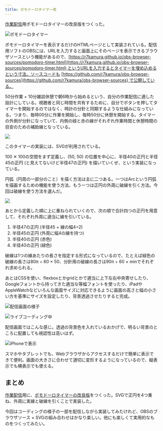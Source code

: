 ```yaml
---
title: ポモドーロタイマー改
---
```

[作業配信](https://www.youtube.com/c/r7kamura)用ポモドーロタイマーの改良版をつくった。

![](https://lh5.googleusercontent.com/ilwtHY_eyQN9q01MvODz08rKY6PsNCD9cBg0HFc3vuKcoeoP_eCoYisoYfQKTXybWl6g6SB3CwaQ7hEEkEEzXX6qHUCWm8kDRr-x8Zgbccnd35f1IhNokCWMER1eBRlaax79k_eCcZOoU8UDmYH8E93ZfoNl49wEl6opZOHoUB5fWVwFzrxat75eWtY6-g "ポモドーロタイマー")

ポモドーロタイマーを表示するだけのHTMLページとして実装されている。配信用ソフトのOBSには、URLを入力すると画面上にそのページを表示できるブラウザソースという機能があるので、[https://r7kamura.github.io/obs-browser-sources/pomodoro-timer.html](https://r7kamura.github.io/obs-browser-sources/pomodoro-timer.html) というURLを入力するとタイマーを埋め込めるという寸法。ソースコードも [https://github.com/r7kamura/obs-browser-sources](https://github.com/r7kamura/obs-browser-sources) で公開している。

50分作業 + 10分雑談休憩で朝6時から始めるという、自分の作業配信に適した設計にしている。視聴者と同じ時間を共有するために、自分でボタンを押してタイマーを開始するのではなく、時計の分針と同期するような仕組みになっている。つまり、毎時00分に作業を開始し、毎時50分に休憩を開始する。タイマーの外側が分針になっていて、内側の緑と赤の線がそれぞれ作業時間と休憩時間の目安のための補助線となっている。

![](https://lh3.googleusercontent.com/uwKXPlhGny1hVGtXx5PhLA7jPtMaXi2cl9GgrtrskY27oS9o3T7NkdL2xRxSWZgu_akEF3yjot6P766xKWnARLvf050Fl8m7psBVrjBypb2onTCdcQFPcWZizpsj-BFC9mbv--q3X6-RB0thregobUQ2MqbRMRSDscWGkz4uHWxofBEPpJMpRqotm0BCJA)

このタイマーの実装には、SVGが利用されている。

100 ✕ 100の空間をまず定義し、(50, 50) の位置を中心に、半径40の正円と半径45の正円 (と見えてないけど半径47の正円) を描いていくぜ、という実装になっている。

円弧（円周の一部分のこと）を描く方法は主に二つある。一つはArcという円弧を描画するための機能を使う方法、もう一つは正円の外周に破線を引く方法。今回は破線を使う方法を選んだ。

![](https://lh4.googleusercontent.com/p3mSvpPhoHp5MGwzKobXWdJmAK90BPUYMvLVIArMzyQiUelwBzqOfzvjWmOP71m3zKu4LuwdwfM9Z8AMhHFxeR7xTtbU0xHCjc-TAjjTYa8VL2ozoi_dqFgUgsN2iHSdtcH29abk9EJ0TZGSx_UkcDp5Js_Nt0t55wJpFO_L2p0kbmxzhvNuESFiFb8AmQ)

あとから定義した順に上に重ねられていくので、次の順で合計四つの正円を用意して、それぞれ外周に適当に線を引いている。

1.  半径47の正円 (半径45 + 線の幅4÷2)
2.  半径45の正円 (外周に幅4の線を持つ)
3.  半径40の正円 (赤色)
4.  半径40の正円 (緑色)

破線は1つの線あたりの長さを指定する形式になっているので、たとえば緑色の破線の長さは80π ÷ 60 × 50、分針用の破線の長さは90π ÷ 60 × minでそれぞれ求められる。

あとはCSSを使い、flexboxとかgridとかで適当に上下左右中央寄せしたり、Googleフォントから持ってきた適当な等幅フォントを使ったり、iPadやAppleWatchなどいろんな画面サイズに対応できるように画面の高さと幅の小さい方を基準にサイズを設定したり、背景透過させたりすると完成。

![](https://lh3.googleusercontent.com/djnyeUeieWVIwHPXerk-a4QwStLQUi3NLZnIUrT329eXgeSJVtbNikl9PRUa_smPMr4D3nOisTNN4TxtoRF2rbOG1hpL23oWrLqmMOm9noCztdWjk2D59VCz0upOsu_JDmztNjojJNx4KOEtrrIYl8Rh8YtMCvggY50LVfhn9wyhK3-6IYrkcMWs4TH0ow "配信画面の様子")

![](https://lh5.googleusercontent.com/QBrkeVvW0UUOQFATWqXK5ZRAClj3pBQ5LYRYEISOs955lnmp-obSN3_shdfgafXgxLJhwpvITCopDac6Tzrw8yGO0xapsHU6hIh46uy1GoFUCu9mzG8cvOl3iW7vslGglgdabVmQEmnUwTrE-2BgBq_i9w-bWigYlFODOii5LDkl8hcx-QklsuzMOJ9glQ "ライブコーディング中")

配信画面ではこんな感じ。透過の背景色を入れているおかげで、明るい背景のところに配置しても視認性は高いはず。

![](https://lh5.googleusercontent.com/f0fYm67iZLoC1mZUYwETmpnDDC0R8o2dKM39PDvnR2DgWqPPUmXohCXWi_DiBWJJKvzoBxmOkjO5BcdKo7mtyHQdDEJZ820adWJdOjwbb1e2Gw5CBxzHWTBDaPb1sO3cuDXw2ySiEjqFkeLr9NYsdm_NUD7nJhsyY3IG_y_eW0evWyNJc0ZPtem1WmoS5Q "iPhoneで表示")

スマホやタブレットでも、Webブラウザからアクセスするだけで簡単に表示できて便利。画面の大きさに合わせて適切に変形するようになっているので、縦表示でも横表示でも使える。

まとめ
---

[作業配信](https://www.youtube.com/c/r7kamura)用に、[ポモドーロタイマーの改良版](https://github.com/r7kamura/obs-browser-sources)をつくった。SVGで正円を4つ重ね、外周に実線と破線を引くことで実装した。

今回はコーディングの様子の一部を配信しながら実装してみたけれど、OBSのブラウザソース × SVGの組み合わせはかなり楽しい。他にも楽しくて実用的なものをつくってみたい。
